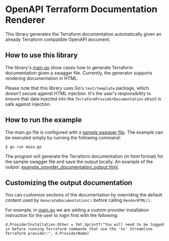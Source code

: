 # OpenAPI Terraform Documentation Renderer

This library generates the Terraform documentation automatically given an already Terraform compatible OpenAPI document. 

## How to use this library

The library's [main.go](https://github.com/dikhan/terraform-provider-openapi/pkg/terraformdocsgenerator/main.go) show cases how to generate Terraform documentation given a swagger file. Currently, the generator supports rendering documentation in HTML.

Please note that this library uses Go's `text/template` package, which doesn't secure against HTML injection. It's the user's responsibility to ensure that data injected into the `TerraformProviderDocumentation` struct is safe against injection.

## How to run the example

The main.go file is configured with a [sample swagger file]("https://raw.githubusercontent.com/dikhan/terraform-provider-openapi/master/examples/swaggercodegen/api/resources/swagger.yaml"). The example can be executed simply by running the following command:

````
$ go run main.go
````

The program will generate the Terraform documentation (in html format) for the sample swagger file and save the output locally. An example of the output: [example_provider_documentation_output.html](https://github.com/dikhan/terraform-provider-openapi/blob/master/pkg/terraformdocsgenerator/example_provider_documentation_output.html).

## Customizing the output documentation
You can customize sections of the documentation by overriding the default content used by `GenerateDocumentation()` before calling `RenderHTML()`.

For example, in [main.go](https://github.com/dikhan/terraform-provider-openapi/pkg/terraformdocsgenerator/main.go) we are adding a custom provider installation instruction for the user to login first with the following:
```
d.ProviderInstallation.Other = fmt.Sprintf("You will need to be logged in before running Terraform commands that use the '%s' Streamline Terraform provider:", d.ProviderName)
```
